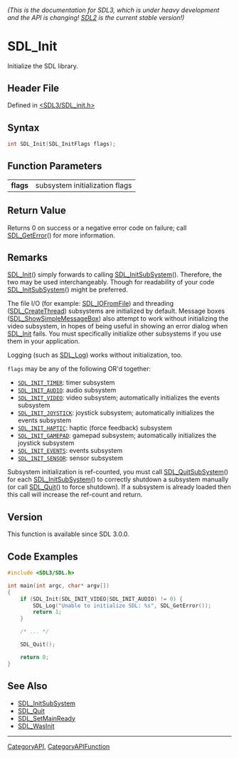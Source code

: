 ###### (This is the documentation for SDL3, which is under heavy development and the API is changing! [SDL2](https://wiki.libsdl.org/SDL2/) is the current stable version!)
# SDL_Init

Initialize the SDL library.

## Header File

Defined in [<SDL3/SDL_init.h>](https://github.com/libsdl-org/SDL/blob/main/include/SDL3/SDL_init.h)

## Syntax

```c
int SDL_Init(SDL_InitFlags flags);

```

## Function Parameters

|               |                                |
| ------------- | ------------------------------ |
| **flags**     | subsystem initialization flags |

## Return Value

Returns 0 on success or a negative error code on failure; call
[SDL_GetError](SDL_GetError)() for more information.

## Remarks

[SDL_Init](SDL_Init)() simply forwards to calling
[SDL_InitSubSystem](SDL_InitSubSystem)(). Therefore, the two may be used
interchangeably. Though for readability of your code
[SDL_InitSubSystem](SDL_InitSubSystem)() might be preferred.

The file I/O (for example: [SDL_IOFromFile](SDL_IOFromFile)) and threading
([SDL_CreateThread](SDL_CreateThread)) subsystems are initialized by
default. Message boxes
([SDL_ShowSimpleMessageBox](SDL_ShowSimpleMessageBox)) also attempt to work
without initializing the video subsystem, in hopes of being useful in
showing an error dialog when [SDL_Init](SDL_Init) fails. You must
specifically initialize other subsystems if you use them in your
application.

Logging (such as [SDL_Log](SDL_Log)) works without initialization, too.

`flags` may be any of the following OR'd together:

- [`SDL_INIT_TIMER`](SDL_INIT_TIMER): timer subsystem
- [`SDL_INIT_AUDIO`](SDL_INIT_AUDIO): audio subsystem
- [`SDL_INIT_VIDEO`](SDL_INIT_VIDEO): video subsystem; automatically
  initializes the events subsystem
- [`SDL_INIT_JOYSTICK`](SDL_INIT_JOYSTICK): joystick subsystem;
  automatically initializes the events subsystem
- [`SDL_INIT_HAPTIC`](SDL_INIT_HAPTIC): haptic (force feedback) subsystem
- [`SDL_INIT_GAMEPAD`](SDL_INIT_GAMEPAD): gamepad subsystem; automatically
  initializes the joystick subsystem
- [`SDL_INIT_EVENTS`](SDL_INIT_EVENTS): events subsystem
- [`SDL_INIT_SENSOR`](SDL_INIT_SENSOR): sensor subsystem

Subsystem initialization is ref-counted, you must call
[SDL_QuitSubSystem](SDL_QuitSubSystem)() for each
[SDL_InitSubSystem](SDL_InitSubSystem)() to correctly shutdown a subsystem
manually (or call [SDL_Quit](SDL_Quit)() to force shutdown). If a subsystem
is already loaded then this call will increase the ref-count and return.

## Version

This function is available since SDL 3.0.0.

## Code Examples

```c++
#include <SDL3/SDL.h>

int main(int argc, char* argv[])
{
    if (SDL_Init(SDL_INIT_VIDEO|SDL_INIT_AUDIO) != 0) {
        SDL_Log("Unable to initialize SDL: %s", SDL_GetError());
        return 1;
    }

    /* ... */

    SDL_Quit();

    return 0;
}
```

## See Also

- [SDL_InitSubSystem](SDL_InitSubSystem)
- [SDL_Quit](SDL_Quit)
- [SDL_SetMainReady](SDL_SetMainReady)
- [SDL_WasInit](SDL_WasInit)

----
[CategoryAPI](CategoryAPI), [CategoryAPIFunction](CategoryAPIFunction)

